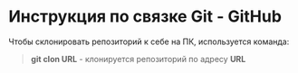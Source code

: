# Инструкция по связке Git - GitHub

Чтобы склонировать репозиторий к себе на ПК, используется команда:

> **git clon URL** - клонируется репозиторий по адресу **URL**